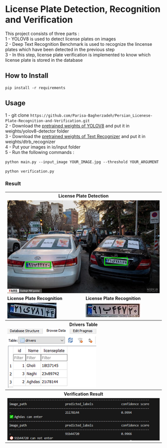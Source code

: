 # License Plate Detection, Recognition and Verification
This project consists of three parts :  
1 - YOLOV8 is used to detect license plates on images  
2 - Deep Text Recognition Benchmark is used to recognize the lincense plates which have been detected in the previous step  
3 - In this step, license plate verification is implemented to know which license plate is stored in the database

## How to Install
```
pip install -r requirements
```

## Usage  
1 - git clone ```https://github.com/Parisa-Bagherzadeh/Persian_Licenese-Plate-Recognition-and-Verification.git```  
2 - Download the [pretrained weights of YOLOV8](https://drive.google.com/file/d/10nf2bbfsfFf24WMTK9XbrL1VojWsRac1/view?usp=sharing) and put it in weights/yolov8-detector folder  
3 - Download the [pretrained weights of Text Recognizer](https://drive.google.com/file/d/1--Fmea7nsWD5EAKPM7qL7nO14ecSIyjP/view?usp=sharing) and put it in weights/dtrb_recognizer   
4 - Put your images in io/input folder  
5 - Run the following commands :  
```
python main.py --input_image YOUR_IMAGE.jpg --threshold YOUR_ARGUMENT 
```  
```
python verification.py
```

### Result
<table>
  <tr>
    <th colspan="2">License Plate Detection</th>
  </tr>
  <tr>
    <td colspan="2"><img src="io\input_plates\plate_image_result.jpg" alt="License Plate Image"></td>
  </tr>
  <tr>
    <td><b>License Plate Recognition</b></td>
    <td><b>License Plate Recognition</b></td>
  </tr>  
  <tr>
    <td><img src="io\output\image_result_0.jpg" alt="Recognition Result 0"></td>
    <td><img src="io\output\image_result_1.jpg" alt="Recognition Result 1"></td>
  </tr>
  <tr>
    <th colspan="2">Drivers Table</th>
  </tr>
  <tr>
    <td colspan="2"><img src="verification_result\table.png" alt="Verification Table"></td>
  </tr>
  <tr>
    <th colspan="2">Verification Result</th>
  </tr>
  <tr>
    <td colspan="2"><img src="verification_result\verification_output.png" alt="Verification Result"></td>
  </tr>
</table>
